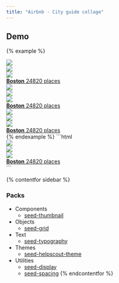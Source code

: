 ```yaml
---
title: "Airbnb - City guide collage"
---
```


## Demo

{% example %}
<div class="o-row o-row--md">
  <div class="o-col-4">
    <a href="#" class="u-d-block tx-no-underline">
      <div class="o-row o-row--xs u-mrg-b-1">
        <div class="o-col-8">
          <div class="c-thumbnail c-thumbnail--square">
            <img src="/seed/images/examples/boston-001.jpg" class="c-thumbnail__image">
          </div>
        </div>
        <div class="o-col-4">
          <div class="c-thumbnail c-thumbnail--square u-mrg-b-1">
            <img src="/seed/images/examples/boston-002.jpg" class="c-thumbnail__image">
          </div>
          <div class="c-thumbnail c-thumbnail--square">
            <img src="/seed/images/examples/boston-003.jpg" class="c-thumbnail__image">
          </div>
        </div>
      </div>
      <div class="t-tx-black">
        <strong>Boston</strong>
        <span class="tx-300 u-mrg-l-2">24820 places</span>
      </div>
    </a>
  </div>
  <div class="o-col-4">
    <a href="#" class="u-d-block tx-no-underline">
      <div class="o-row o-row--xs u-mrg-b-1">
        <div class="o-col-8">
          <div class="c-thumbnail c-thumbnail--square">
            <img src="/seed/images/examples/boston-002.jpg" class="c-thumbnail__image">
          </div>
        </div>
        <div class="o-col-4">
          <div class="c-thumbnail c-thumbnail--square u-mrg-b-1">
            <img src="/seed/images/examples/boston-001.jpg" class="c-thumbnail__image">
          </div>
          <div class="c-thumbnail c-thumbnail--square">
            <img src="/seed/images/examples/boston-003.jpg" class="c-thumbnail__image">
          </div>
        </div>
      </div>
      <div class="t-tx-black">
        <strong>Boston</strong>
        <span class="tx-300 u-mrg-l-2">24820 places</span>
      </div>
    </a>
  </div>
  <div class="o-col-4">
    <a href="#" class="u-d-block tx-no-underline">
      <div class="o-row o-row--xs u-mrg-b-1">
        <div class="o-col-8">
          <div class="c-thumbnail c-thumbnail--square">
            <img src="/seed/images/examples/boston-003.jpg" class="c-thumbnail__image">
          </div>
        </div>
        <div class="o-col-4">
          <div class="c-thumbnail c-thumbnail--square u-mrg-b-1">
            <img src="/seed/images/examples/boston-002.jpg" class="c-thumbnail__image">
          </div>
          <div class="c-thumbnail c-thumbnail--square">
            <img src="/seed/images/examples/boston-001.jpg" class="c-thumbnail__image">
          </div>
        </div>
      </div>
      <div class="t-tx-black">
        <strong>Boston</strong>
        <span class="tx-300 u-mrg-l-2">24820 places</span>
      </div>
    </a>
  </div>
</div>
{% endexample %}
```html
<a href="#" class="u-d-block tx-no-underline">
  <div class="o-row o-row--xs u-mrg-b-1">
    <div class="o-col-8">
      <div class="c-thumbnail c-thumbnail--square">
        <img src="/seed/images/examples/boston-001.jpg" class="c-thumbnail__image">
      </div>
    </div>
    <div class="o-col-4">
      <div class="c-thumbnail c-thumbnail--square u-mrg-b-1">
        <img src="/seed/images/examples/boston-002.jpg" class="c-thumbnail__image">
      </div>
      <div class="c-thumbnail c-thumbnail--square">
        <img src="/seed/images/examples/boston-003.jpg" class="c-thumbnail__image">
      </div>
    </div>
  </div>
  <div class="t-tx-black">
    <strong>Boston</strong>
    <span class="tx-300 u-mrg-l-2">24820 places</span>
  </div>
</a>
```


{% contentfor sidebar %}
### Packs

* Components
  * [seed-thumbnail](/seed/packs/seed-thumbnail)
* Objects
  * [seed-grid](/seed/packs/seed-grid)
* Text
  * [seed-typography](/seed/packs/seed-typography)
* Themes
  * [seed-helpscout-theme](/seed/packs/seed-helpscout-theme)
* Utilities
  * [seed-display](/seed/packs/seed-display)
  * [seed-spacing](/seed/packs/seed-spacing)
{% endcontentfor %}
